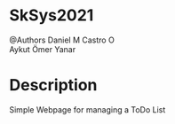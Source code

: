 # SkSys2021

@Authors
Daniel M Castro O </br>
Aykut Ömer Yanar

# Description
Simple Webpage for managing a ToDo List
